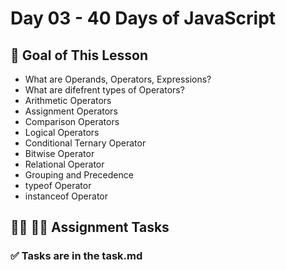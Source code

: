 # Day 03 - 40 Days of JavaScript

## **🎯 Goal of This Lesson**

- What are Operands, Operators, Expressions?
- What are difefrent types of Operators?
- Arithmetic Operators
- Assignment Operators
- Comparison Operators
- Logical Operators
- Conditional Ternary Operator
- Bitwise Operator
- Relational Operator
- Grouping and Precedence
- typeof Operator
- instanceof Operator

## **👩‍💻 🧑‍💻 Assignment Tasks**

### ✅ Tasks are in the task.md
